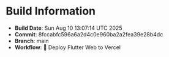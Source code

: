 # Build Information
- **Build Date**: Sun Aug 10 13:07:14 UTC 2025
- **Commit**: 8fccabfc596a6a2d4c0e960ba2a2fea39e28b4dc
- **Branch**: main
- **Workflow**: 🚀 Deploy Flutter Web to Vercel
